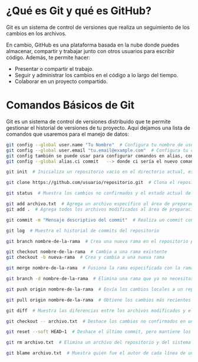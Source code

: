 # ¿Qué es Git y qué es GitHub?

Git es un sistema de control de versiones que realiza un seguimiento de los cambios en los archivos.

En cambio, GitHub es una plataforma basada en la nube donde puedes almacenar, compartir y trabajar junto con otros usuarios para escribir código. Además, te permite hacer:

- Presentar o compartir el trabajo.
- Seguir y administrar los cambios en el código a lo largo del tiempo.
- Colaborar en un proyecto compartido.


# Comandos Básicos de Git

Git es un sistema de control de versiones distribuido que te permite gestionar el historial de versiones de tu proyecto. Aquí dejamos una lista de comandos que usaremos para el manejo de datos:

```bash
git config --global user.name "Tu Nombre"  # Configura tu nombre de usuario para que ingreses al repertorio
git config --global user.email "tu.email@example.com"  # Configura tu correo electrónico en caso no sepas tu nombre de usuario
git config también se puede usar para configurar comandos en alias, con el fin de simplificar los comando de ser necesarios, para esto la estructura es la siguiente
git config --global alias.ci commit   --> donde ci sería el nuevo comando y commmit es el nombre actual del comando, 

git init  # Inicializa un repositorio vacío en el directorio actual, es para crearlo

git clone https://github.com/usuario/repositorio.git  # Clona el repositorio remoto a tu máquina, tienes que iniciarlo desde donde quieres descargar el repositorio

git status  # Muestra los cambios no confirmados y el estado actual del repositorio, si es que no existe cambios sin confirmar también te avisará

git add archivo.txt  # Agrega un archivo específico al área de preparación, antes puedes comprobar que el archivo este en fit status
git add .  # Agrega todos los archivos modificados al área de preparación

git commit -m "Mensaje descriptivo del commit"  # Realiza un commit con un mensaje descriptivo, con esto estaremos confirmando el cambio en nuestro repertorio

git log  # Muestra el historial de commits del repositorio

git branch nombre-de-la-rama  # Crea una nueva rama en el repositorio por si deseamos trabajar con una copia, actualmente todo se trabaja en la rama main

git checkout nombre-de-la-rama  # Cambia a una rama existente
git checkout -b nueva-rama  # Crea y cambia a una nueva rama

git merge nombre-de-la-rama  # Fusiona la rama especificada con la rama actual, se le puede agregar un --no-ff antes del nombre de la rama 

git branch -d nombre-de-la-rama  # Elimina una rama que ya no necesitas

git push origin nombre-de-la-rama  # Envía los cambios locales a un repositorio remoto, para esto se debe si o sí haber hecho un commit de manera previa

git pull origin nombre-de-la-rama  # Obtiene los cambios más recientes desde el repositorio remoto, para esto debe estar conectado nuestro usuario

git diff  # Muestra las diferencias entre los archivos modificados y el último commit

git checkout -- archivo.txt  # Deshace los cambios no confirmados en un archivo específico

git reset --soft HEAD~1  # Deshace el último commit, pero mantiene los cambios

git rm archivo.txt  # Elimina un archivo del repositorio y del sistema de archivos

git blame archivo.txt  # Muestra quién fue el autor de cada línea de un archivo, esto puede ser importante para detectar los cambios
